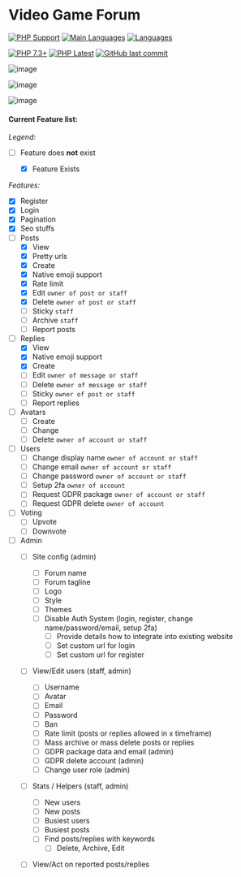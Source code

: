 # Video Game Forum

[![PHP Support](https://badgen.net/badge/php/%3E=7.3/blue?icon=github)](https://github.com/runthis/Video-Game-Forum/search?l=PHP)
[![Main Languages](https://img.shields.io/github/languages/top/runthis/Video-Game-Forum)](https://github.com/runthis/Video-Game-Forum/search?l=PHP)
[![Languages](https://img.shields.io/github/languages/count/runthis/Video-Game-Forum)](https://github.com/runthis/Video-Game-Forum/search?l=PHP)

[![PHP 7.3+](https://github.com/runthis/Video-Game-Forum/actions/workflows/php.yml/badge.svg)](https://github.com/runthis/Video-Game-Forum/actions/workflows/php.yml)
[![PHP Latest](https://github.com/runthis/Video-Game-Forum/actions/workflows/phplatest.yml/badge.svg)](https://github.com/runthis/Video-Game-Forum/actions/workflows/phplatest.yml)
[![GitHub last commit](https://img.shields.io/github/last-commit/runthis/forum)](https://github.com/runthis/forum/commits/master)


![image](https://user-images.githubusercontent.com/8216720/110219523-57940280-7e85-11eb-8c2b-c2447adede03.png)

![image](https://user-images.githubusercontent.com/8216720/110219565-a6da3300-7e85-11eb-9537-e6bd77c3bec6.png)

![image](https://user-images.githubusercontent.com/8216720/110221177-4d2b3600-7e90-11eb-8baf-b49fd13138ec.png)


#### Current Feature list:

*Legend:*
- [ ] Feature does **not** exist
    - [x] Feature Exists


*Features:*
- [x] Register
- [x] Login
- [x] Pagination
- [x] Seo stuffs
- [ ] Posts
    - [x] View
    - [x] Pretty urls
    - [x] Create
    - [x] Native emoji support
    - [x] Rate limit
    - [x] Edit `owner of post or staff`
    - [x] Delete `owner of post or staff`
    - [ ] Sticky `staff`
    - [ ] Archive `staff`
    - [ ] Report posts
- [ ] Replies
    - [x] View
    - [x] Native emoji support
    - [x] Create
    - [ ] Edit `owner of message or staff`
    - [ ] Delete `owner of message or staff`
    - [ ] Sticky `owner of post or staff`
    - [ ] Report replies
- [ ] Avatars
    - [ ] Create
    - [ ] Change
    - [ ] Delete `owner of account or staff`
- [ ] Users
    - [ ] Change display name `owner of account or staff`
    - [ ] Change email `owner of account or staff`
    - [ ] Change password `owner of account or staff`
    - [ ] Setup 2fa `owner of account`
    - [ ] Request GDPR package `owner of account or staff`
    - [ ] Request GDPR delete `owner of account`
- [ ] Voting
    - [ ] Upvote
    - [ ] Downvote
- [ ] Admin
    - [ ] Site config (admin)
        - [ ] Forum name
        - [ ] Forum tagline
        - [ ] Logo
        - [ ] Style
        - [ ] Themes
        - [ ] Disable Auth System (login, register, change name/password/email, setup 2fa)
            - [ ] Provide details how to integrate into existing website
            - [ ] Set custom url for login
            - [ ] Set custom url for register
    - [ ] View/Edit users (staff, admin)
        - [ ] Username
        - [ ] Avatar
        - [ ] Email
        - [ ] Password
        - [ ] Ban
        - [ ] Rate limit (posts or replies allowed in x timeframe)
        - [ ] Mass archive or mass delete posts or replies
        - [ ] GDPR package data and email (admin)
        - [ ] GDPR delete account (admin)
        - [ ] Change user role (admin)
    - [ ] Stats / Helpers (staff, admin)
        - [ ] New users
        - [ ] New posts
        - [ ] Busiest users
        - [ ] Busiest posts
        - [ ] Find posts/replies with keywords
            - [ ] Delete, Archive, Edit
    - [ ] View/Act on reported posts/replies

